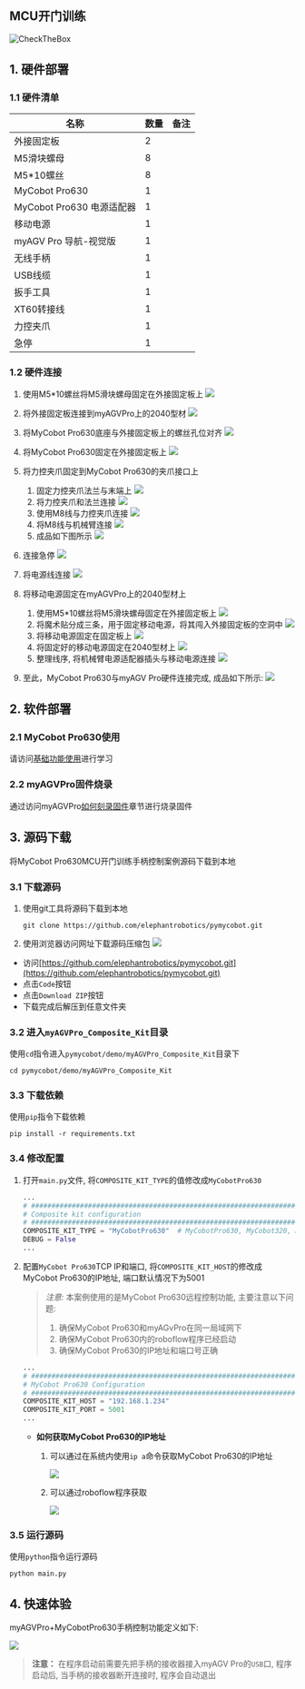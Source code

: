 ## MCU开门训练

![CheckTheBox](../resources/1-ProductIntroduction/SmartOfficeInteractionExperiment.gif)

## 1. 硬件部署

### 1.1 硬件清单

| 名称                   | 数量 | 备注 |
|----------------------|----|----|
| 外接固定板                | 2  |    |
| M5滑块螺母               | 8  |    |
| M5*10螺丝              | 8  |    |
| MyCobot Pro630       | 1  |    |
| MyCobot Pro630 电源适配器 | 1  |    |
| 移动电源                 | 1  |    |
| myAGV Pro 导航-视觉版	    | 1  |    |
| 无线手柄	                | 1  |    |
| USB线缆	               | 1  |    |
| 扳手工具	                | 1  |    |
| XT60转接线	             | 1  |    |
| 力控夹爪	                | 1  |    |
| 急停                   | 1  |    |

### 1.2 硬件连接

1. 使用M5*10螺丝将M5滑块螺母固定在外接固定板上
   ![](../resources/7-ExamplesRobotsUsing/7.1/DSC03253.JPG)

2. 将外接固定板连接到myAGVPro上的2040型材
   ![](../resources/7-ExamplesRobotsUsing/7.1/DSC03257.JPG)

3. 将MyCobot Pro630底座与外接固定板上的螺丝孔位对齐
   ![](../resources/7-ExamplesRobotsUsing/7.3/img.png)

4. 将MyCobot Pro630固定在外接固定板上
   ![](../resources/7-ExamplesRobotsUsing/7.3/DSC03260.JPG)

5. 将力控夹爪固定到MyCobot Pro630的夹爪接口上
    1. 固定力控夹爪法兰与末端上
       ![](../resources/7-ExamplesRobotsUsing/7.3/DSC03308.JPG)
    2. 将力控夹爪和法兰连接
       ![](../resources/7-ExamplesRobotsUsing/7.3/DSC03310.JPG)
    3. 使用M8线与力控夹爪连接
       ![](../resources/7-ExamplesRobotsUsing/7.3/DSC03314.JPG)
    4. 将M8线与机械臂连接
       ![](../resources/7-ExamplesRobotsUsing/7.3/DSC03315.JPG)
    5. 成品如下图所示
       ![](../resources/7-ExamplesRobotsUsing/7.3/DSC03317.JPG)

6. 连接急停
   ![](../resources/7-ExamplesRobotsUsing/7.3/DSC03265.JPG)

7. 将电源线连接
   ![](../resources/7-ExamplesRobotsUsing/7.3/DSC03264.JPG)

8. 将移动电源固定在myAGVPro上的2040型材上
    1. 使用M5*10螺丝将M5滑块螺母固定在外接固定板上
       ![](../resources/7-ExamplesRobotsUsing/7.3/DSC03266.JPG)
    2. 将魔术贴分成三条，用于固定移动电源，将其闯入外接固定板的空洞中
       ![](../resources/7-ExamplesRobotsUsing/7.3/DSC03268.JPG)
    3. 将移动电源固定在固定板上
       ![](../resources/7-ExamplesRobotsUsing/7.3/DSC03270.JPG)
    4. 将固定好的移动电源固定在2040型材上
       ![](../resources/7-ExamplesRobotsUsing/7.3/DSC03274.JPG)
    5. 整理线序, 将机械臂电源适配器插头与移动电源连接
       ![](../resources/7-ExamplesRobotsUsing/7.3/DSC03275.JPG)

9. 至此，MyCobot Pro630与myAGV Pro硬件连接完成, 成品如下所示:
   ![](../resources/7-ExamplesRobotsUsing/7.3/DSC03277.JPG)

## 2. 软件部署

### 2.1 MyCobot Pro630使用

请访问[基础功能使用](https://docs.elephantrobotics.com/docs/pro630-cn/5-BasicApplication/5-BasicApplication.html)进行学习

### 2.2 myAGVPro固件烧录

通过访问myAGVPro[如何刻录固件](../5-BasicApplication/5.3-FirmwareUse/5.3.2-HowToBurnFirmware.md)章节进行烧录固件

## 3. 源码下载

将MyCobot Pro630MCU开门训练手柄控制案例源码下载到本地

### 3.1 下载源码

1. 使用git工具将源码下载到本地
   ```shell
   git clone https://github.com/elephantrobotics/pymycobot.git
   ````
2. 使用浏览器访问网址下载源码压缩包
   ![](../resources/7-ExamplesRobotsUsing/PymycobotDownloadZIP.png)

- 访问[https://github.com/elephantrobotics/pymycobot.git](https://github.com/elephantrobotics/pymycobot.git)
- 点击`Code`按钮
- 点击`Download ZIP`按钮
- 下载完成后解压到任意文件夹

### 3.2 进入`myAGVPro_Composite_Kit`目录

使用`cd`指令进入`pymycobot/demo/myAGVPro_Composite_Kit`目录下

```shell
cd pymycobot/demo/myAGVPro_Composite_Kit
```

### 3.3 下载依赖

使用`pip`指令下载依赖

```shell
pip install -r requirements.txt
```

### 3.4 修改配置

1. 打开`main.py`文件, 将`COMPOSITE_KIT_TYPE`的值修改成`MyCobotPro630`

    ```python
    ...
    # ##############################################################################################
    # Composite kit configuration
    # ##############################################################################################
    COMPOSITE_KIT_TYPE = "MyCobotPro630"  # MyCobotPro630, MyCobot320, MyArmM750, Undefined
    DEBUG = False
    ...
    ```

2. 配置`MyCobot Pro630`TCP IP和端口, 将`COMPOSITE_KIT_HOST`的修改成MyCobot Pro630的IP地址, 端口默认情况下为5001

   > *注意:* 本案例使用的是MyCobot Pro630远程控制功能, 主要注意以下问题:
   > 1. 确保MyCobot Pro630和myAGvPro在同一局域网下
   > 2. 确保MyCobot Pro630内的roboflow程序已经启动
   > 3. 确保MyCobot Pro630的IP地址和端口号正确

   ```python
   ...
   # ##############################################################################################
   # MyCobot Pro630 Configuration
   # ##############################################################################################
   COMPOSITE_KIT_HOST = "192.168.1.234"
   COMPOSITE_KIT_PORT = 5001
   ...
   ```

    - **如何获取MyCobot Pro630的IP地址**
        1. 可以通过在系统内使用`ip a`命令获取MyCobot Pro630的IP地址
      
           ![](../resources/7-ExamplesRobotsUsing/7.3/pro630ipaddr.png)
      
        2. 可以通过roboflow程序获取
      
           ![](../resources/7-ExamplesRobotsUsing/7.3/roboflowipaddr.png)

### 3.5 运行源码

使用`python`指令运行源码

```shell
python main.py
```

## 4. 快速体验

myAGVPro+MyCobotPro630手柄控制功能定义如下:

![](../resources/7-ExamplesRobotsUsing/Handle.png)

> **注意：** 在程序启动前需要先把手柄的接收器接入myAGV Pro的`USB`口, 程序启动后, 当手柄的接收器断开连接时, 程序会自动退出


